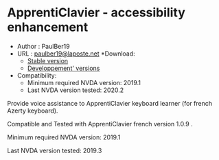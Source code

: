 # ApprentiClavier - accessibility enhancement #

* Author : PaulBer19
* URL : paulber19@laposte.net
*Download:
	* [Stable version][1]
	* [Developpement' versions][2]
* Compatibility:
	* Minimum required NVDA version:  2019.1
	* Last NVDA version tested:  2020.2

Provide voice assistance  to ApprentiClavier keyboard learner (for french Azerty keyboard).

Compatible and Tested with ApprentiClavier french version 1.0.9 .

Minimum required NVDA version:  2019.1

Last NVDA version tested:  2019.3


[1]: https://rawgit.com/paulber007/AllMyNVDAAddons/master/apprentiClavierAccessEnhancement/apprentiClavierAccessEnhancement-1.3.nvda-addon
[2]: https://github.com/paulber007/AllMyNVDAAddons/tree/master/apprentiClavierAccessEnhancement/dev
